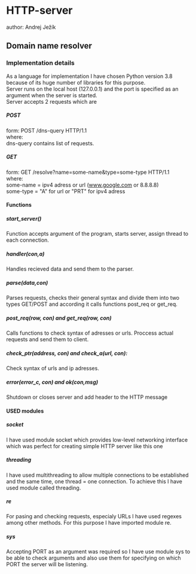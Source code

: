 # HTTP-server
author: Andrej Ježík
## Domain name resolver
### Implementation details
As a language for implementation I have chosen Python version 3.8 because of its huge number of libraries for this purpose. <br>
Server runs on the local host (127.0.0.1) and the port is specified as an argument when the server is started.<br>
Server accepts 2 requests which are 
##### POST
form: POST /dns-query HTTP/1.1 <br>
where: <br> 
dns-query contains list of requests.
##### GET
form: GET /resolve?name=some-name&type=some-type HTTP/1.1 <br>
where:  <br>
some-name =  ipv4 adress or url (www.google.com or 8.8.8.8) <br>
some-type =  "A" for url or "PRT" for ipv4 adress

#### Functions 

##### start_server()
Function accepts argument of the program, starts server, assign thread to each connection.
##### handler(con,a)
Handles recieved data and send them to the parser.
##### parse(data,con)
Parses requests, checks their general syntax and divide them into two types GET/POST and according it calls functions post_req or get_req.
##### post_req(row, con) and get_req(row, con)
Calls functions to check syntax of adresses or urls. Proccess actual requests and send them to client.
##### check_ptr(address, con) and check_a(url, con):
Check syntax of urls and ip adresses.
##### error(error_c, con) and ok(con,msg)
Shutdown or closes server and add header to the HTTP message


#### USED modules 

##### socket
I have used module socket which provides low-level networking interface which was perfect for creating simple HTTP server like this one

##### threading
I have used multithreading to allow  multiple connections to be established and the same time, one thread = one connection. To achieve this I have used module called threading.
##### re
For pasing and checking requests, especialy URLs I have used regexes among other methods. For this purpose I have imported module re. 
##### sys
Accepting PORT as an argument was required so I have use module sys to be able to check arguments and also use them for specifying on which PORT the server will be listening.

